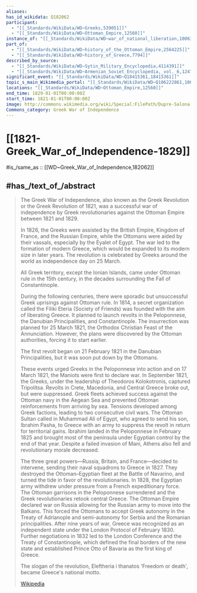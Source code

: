 ```yaml
---
aliases:
has_id_wikidata: Q182062
participant:
  - "[[_Standards/WikiData/WD~Greeks,539051]]"
  - "[[_Standards/WikiData/WD~Ottoman_Empire,12560]]"
instance_of: "[[_Standards/WikiData/WD~war_of_national_liberation,1006311]]"
part_of:
  - "[[_Standards/WikiData/WD~history_of_the_Ottoman_Empire,2564225]]"
  - "[[_Standards/WikiData/WD~history_of_Greece,7794]]"
described_by_source:
  - "[[_Standards/WikiData/WD~Sytin_Military_Encyclopedia,4114391]]"
  - "[[_Standards/WikiData/WD~Armenian_Soviet_Encyclopedia,_vol._6,124737633]]"
significant_event: "[[_Standards/WikiData/WD~Q18415361,18415361]]"
topic_s_main_Wikimedia_portal: "[[_Standards/WikiData/WD~Q106222861,106222861]]"
locations: "[[_Standards/WikiData/WD~Ottoman_Empire,12560]]"
end_time: 1829-01-01T00:00:00Z
start_time: 1821-01-01T00:00:00Z
image: http://commons.wikimedia.org/wiki/Special:FilePath/Dupre-Salona-1821.jpg
Commons_category: Greek War of Independence
---
```


# [[1821-Greek_War_of_Independence-1829]] 

#is_/same_as :: [[WD~Greek_War_of_Independence,182062]] 

## #has_/text_of_/abstract 

> The Greek War of Independence, also known as the Greek Revolution 
> or the Greek Revolution of 1821, 
> was a successful war of independence by Greek revolutionaries 
> against the Ottoman Empire between 1821 and 1829. 
> 
> In 1826, the Greeks were assisted by 
> the British Empire, Kingdom of France, and the Russian Empire, 
> while the Ottomans were aided by their vassals, especially by the Eyalet of Egypt. 
> The war led to the formation of modern Greece, 
> which would be expanded to its modern size in later years. 
> The revolution is celebrated by Greeks around the world as independence day on 25 March.
>
> All Greek territory, except the Ionian Islands, came under Ottoman rule in the 15th century, 
> in the decades surrounding the Fall of Constantinople. 
> 
> During the following centuries, 
> there were sporadic but unsuccessful Greek uprisings against Ottoman rule. 
> In 1814, a secret organization called the Filiki Eteria (Society of Friends) was founded 
> with the aim of liberating Greece. 
> It planned to launch revolts in the Peloponnese, the Danubian Principalities, and Constantinople. The insurrection was planned for 25 March 1821, 
> the Orthodox Christian Feast of the Annunciation. 
> However, the plans were discovered by the Ottoman authorities, forcing it to start earlier.
>
> The first revolt began on 21 February 1821 in the Danubian Principalities, 
> but it was soon put down by the Ottomans. 
> 
> These events urged Greeks in the Peloponnese into action and on 17 March 1821, the Maniots were first to declare war. In September 1821, the Greeks, under the leadership of Theodoros Kolokotronis, captured Tripolitsa. Revolts in Crete, Macedonia, and Central Greece broke out, but were suppressed. Greek fleets achieved success against the Ottoman navy in the Aegean Sea and prevented Ottoman reinforcements from arriving by sea. Tensions developed among Greek factions, leading to two consecutive civil wars. The Ottoman Sultan called in Muhammad Ali of Egypt, who agreed to send his son, Ibrahim Pasha, to Greece with an army to suppress the revolt in return for territorial gains. Ibrahim landed in the Peloponnese in February 1825 and brought most of the peninsula under Egyptian control by the end of that year. Despite a failed invasion of Mani, Athens also fell and revolutionary morale decreased.
>
> The three great powers—Russia, Britain, and France—decided to intervene, sending their naval squadrons to Greece in 1827. They destroyed the Ottoman–Egyptian fleet at the Battle of Navarino, and turned the tide in favor of the revolutionaries. In 1828, the Egyptian army withdrew under pressure from a French expeditionary force. The Ottoman garrisons in the Peloponnese surrendered and the Greek revolutionaries retook central Greece. The Ottoman Empire declared war on Russia allowing for the Russian army to move into the Balkans. This forced the Ottomans to accept Greek autonomy in the Treaty of Adrianople and semi-autonomy for Serbia and the Romanian principalities. After nine years of war, Greece was recognized as an independent state under the London Protocol of February 1830. Further negotiations in 1832 led to the London Conference and the Treaty of Constantinople, which defined the final borders of the new state and established Prince Otto of Bavaria as the first king of Greece.
>
> The slogan of the revolution, Eleftheria i thanatos 'Freedom or death', became Greece's national motto.
>
> [Wikipedia](https://en.wikipedia.org/wiki/Greek%20War%20of%20Independence) 

